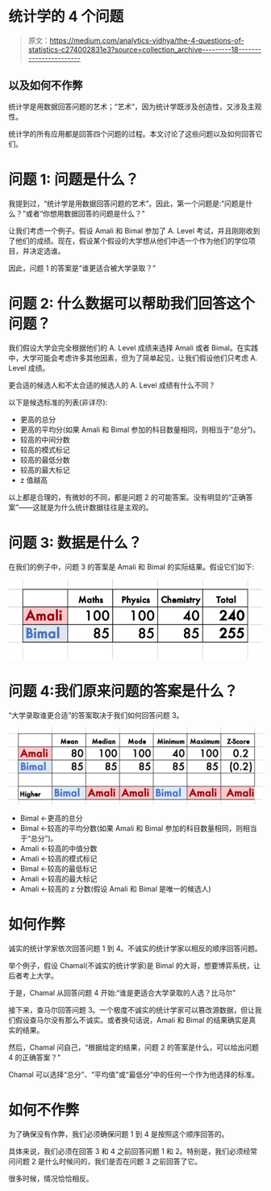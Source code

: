 # 统计学的 4 个问题

> 原文：<https://medium.com/analytics-vidhya/the-4-questions-of-statistics-c274002831e3?source=collection_archive---------18----------------------->

## 以及如何不作弊

统计学是用数据回答问题的艺术；“艺术”，因为统计学既涉及创造性，又涉及主观性。

统计学的所有应用都是回答四个问题的过程。本文讨论了这些问题以及如何回答它们。

# **问题 1:** 问题是什么？

我提到过，“统计学是用数据回答问题的艺术”。因此，第一个问题是:“问题是什么？”或者“你想用数据回答的问题是什么？”

让我们考虑一个例子。假设 Amali 和 Bimal 参加了 A. Level 考试，并且刚刚收到了他们的成绩。现在，假设某个假设的大学想从他们中选一个作为他们的学位项目，并决定选谁。

因此，问题 1 的答案是“谁更适合被大学录取？”

# **问题 2:** 什么数据可以帮助我们回答这个问题？

我们假设大学会完全根据他们的 A. Level 成绩来选择 Amali 或者 Bimal。在实践中，大学可能会考虑许多其他因素，但为了简单起见，让我们假设他们只考虑 A. Level 成绩。

更合适的候选人和不太合适的候选人的 A. Level 成绩有什么不同？

以下是候选标准的列表(非详尽):

*   更高的总分
*   更高的平均分(如果 Amali 和 Bimal 参加的科目数量相同，则相当于“总分”)。
*   较高的中间分数
*   较高的模式标记
*   较高的最低分数
*   较高的最大标记
*   z 值越高

以上都是合理的，有微妙的不同，都是问题 2 的可能答案。没有明显的“正确答案”——这就是为什么统计数据往往是主观的。

# **问题 3:** 数据是什么？

在我们的例子中，问题 3 的答案是 Amali 和 Bimal 的实际结果。假设它们如下:

![](img/e36f298b8bb72dc7a4ad856cdedd735d.png)

# 问题 4:我们原来问题的答案是什么？

“大学录取谁更合适”的答案取决于我们如何回答问题 3。

![](img/37ed9bf1a7c05f4c266f0b25be178bd5.png)

*   Bimal ←更高的总分
*   Bimal ←较高的平均分数(如果 Amali 和 Bimal 参加的科目数量相同，则相当于“总分”)。
*   Amali ←较高的中值分数
*   Amali ←较高的模式标记
*   Bimal ←较高的最低标记
*   Amali ←较高的最大标记
*   Amali ←较高的 z 分数(假设 Amali 和 Bimal 是唯一的候选人)

# 如何作弊

诚实的统计学家依次回答问题 1 到 4。不诚实的统计学家以相反的顺序回答问题。

举个例子，假设 Chamal(不诚实的统计学家)是 Bimal 的大哥，想要博弈系统，让后者考上大学。

于是，Chamal 从回答问题 4 开始:“谁是更适合大学录取的人选？比马尔"

接下来，查马尔回答问题 3。一个极度不诚实的统计学家可以篡改源数据，但让我们假设查马尔没有那么不诚实。或者换句话说，Amali 和 Bimal 的结果确实是真实的结果。

然后，Chamal 问自己，“根据给定的结果，问题 2 的答案是什么，可以给出问题 4 的正确答案？”

Chamal 可以选择“总分”、“平均值”或“最低分”中的任何一个作为他选择的标准。

# 如何不作弊

为了确保没有作弊，我们必须确保问题 1 到 4 是按照这个顺序回答的。

具体来说，我们必须在回答 3 和 4 之前回答问题 1 和 2。特别是，我们必须经常问问题 2 是什么时候问的，我们是否在问题 3 之前回答了它。

很多时候，情况恰恰相反。